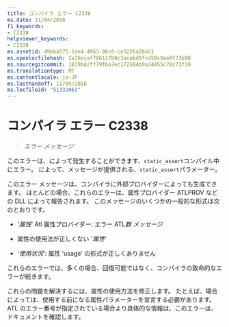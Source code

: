 ```yaml
---
title: コンパイラ エラー C2338
ms.date: 11/04/2016
f1_keywords:
- C2338
helpviewer_keywords:
- C2338
ms.assetid: 49bba575-1de4-4963-86c6-ce3226a2ba51
ms.openlocfilehash: 2a76ecaf78b117b0c1acabd9fcd50c9ae0f73b98
ms.sourcegitcommit: 1819bd2ff79fba7ec172504b9a34455c70c73f10
ms.translationtype: MT
ms.contentlocale: ja-JP
ms.lasthandoff: 11/09/2018
ms.locfileid: "51332063"
---
```

# <a name="compiler-error-c2338"></a>コンパイラ エラー C2338

> *エラー メッセージ*

このエラーは、によって発生することができます、`static_assert`コンパイル中にエラー。 によって、メッセージが提供される、`static_assert`パラメーター。

このエラー メッセージは、コンパイラに外部プロバイダーによっても生成できます。 ほとんどの場合、これらのエラーは、属性プロバイダー ATLPROV などの DLL によって報告されます。 このメッセージのいくつかの一般的な形式は次のとおりです。

- '*属性*' Atl 属性プロバイダー: エラー ATL*数* *メッセージ*

- 属性の使用法が正しくない '*属性*'

- '*使用状況*': 属性 'usage' の形式が正しくありません

これらのエラーでは、多くの場合、回復可能ではなく、コンパイラの致命的なエラーが続きます。

これらの問題を解決するには、属性の使用方法を修正します。 たとえば、場合によっては、使用する前になる属性パラメーターを宣言する必要があります。 ATL のエラー番号が指定されている場合より具体的な情報は、このエラーは、ドキュメントを確認します。
